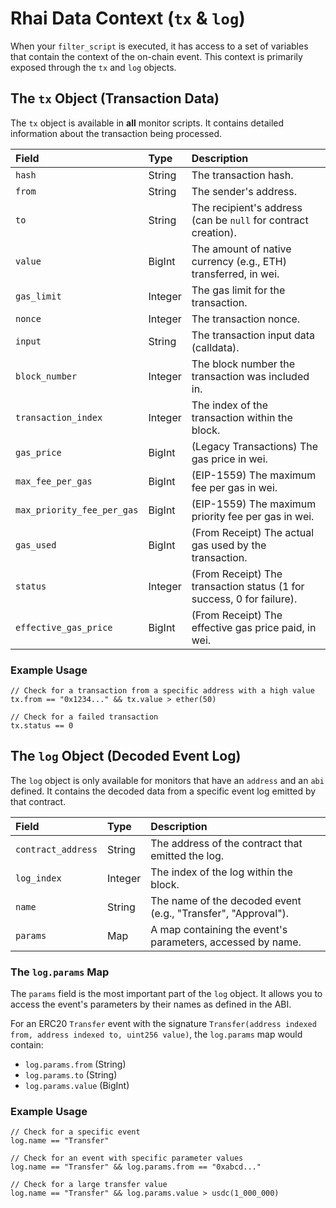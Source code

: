 # Rhai Data Context (`tx` & `log`)

When your `filter_script` is executed, it has access to a set of variables that contain the context of the on-chain event. This context is primarily exposed through the `tx` and `log` objects.

## The `tx` Object (Transaction Data)

The `tx` object is available in **all** monitor scripts. It contains detailed information about the transaction being processed.

| Field | Type | Description |
| :--- | :--- | :--- |
| `hash` | String | The transaction hash. |
| `from` | String | The sender's address. |
| `to` | String | The recipient's address (can be `null` for contract creation). |
| `value` | BigInt | The amount of native currency (e.g., ETH) transferred, in wei. |
| `gas_limit` | Integer | The gas limit for the transaction. |
| `nonce` | Integer | The transaction nonce. |
| `input` | String | The transaction input data (calldata). |
| `block_number` | Integer | The block number the transaction was included in. |
| `transaction_index` | Integer | The index of the transaction within the block. |
| `gas_price` | BigInt | (Legacy Transactions) The gas price in wei. |
| `max_fee_per_gas` | BigInt | (EIP-1559) The maximum fee per gas in wei. |
| `max_priority_fee_per_gas` | BigInt | (EIP-1559) The maximum priority fee per gas in wei. |
| `gas_used` | BigInt | (From Receipt) The actual gas used by the transaction. |
| `status` | Integer | (From Receipt) The transaction status (1 for success, 0 for failure). |
| `effective_gas_price` | BigInt | (From Receipt) The effective gas price paid, in wei. |

### Example Usage

```rhai
// Check for a transaction from a specific address with a high value
tx.from == "0x1234..." && tx.value > ether(50)

// Check for a failed transaction
tx.status == 0
```

## The `log` Object (Decoded Event Log)

The `log` object is only available for monitors that have an `address` and an `abi` defined. It contains the decoded data from a specific event log emitted by that contract.

| Field | Type | Description |
| :--- | :--- | :--- |
| `contract_address` | String | The address of the contract that emitted the log. |
| `log_index` | Integer | The index of the log within the block. |
| `name` | String | The name of the decoded event (e.g., "Transfer", "Approval"). |
| `params` | Map | A map containing the event's parameters, accessed by name. |

### The `log.params` Map

The `params` field is the most important part of the `log` object. It allows you to access the event's parameters by their names as defined in the ABI.

For an ERC20 `Transfer` event with the signature `Transfer(address indexed from, address indexed to, uint256 value)`, the `log.params` map would contain:

-   `log.params.from` (String)
-   `log.params.to` (String)
-   `log.params.value` (BigInt)

### Example Usage

```rhai
// Check for a specific event
log.name == "Transfer"

// Check for an event with specific parameter values
log.name == "Transfer" && log.params.from == "0xabcd..."

// Check for a large transfer value
log.name == "Transfer" && log.params.value > usdc(1_000_000)
```
